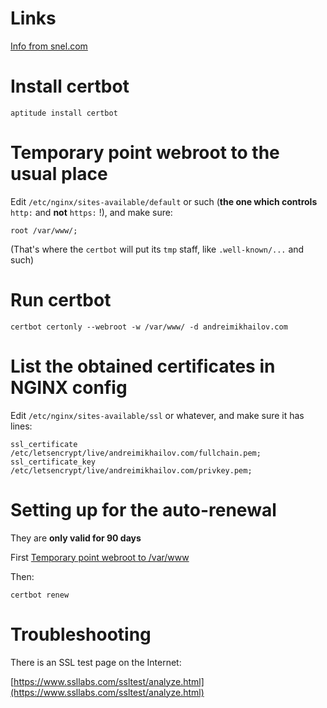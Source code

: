 Links
=====

[Info from snel.com](https://www.snel.com/support/install-lets-encrypt-ssl-on-debian-9-running-nginx-web-server/)


Install certbot
===============

    aptitude install certbot

Temporary point webroot to the usual place
==========================================

Edit `/etc/nginx/sites-available/default` or such
(__the one which controls__ `http:` and __not__ `https:` !), and make sure:

    root /var/www/;

(That's where the `certbot` will put its `tmp` staff, like `.well-known/...` and such)

Run certbot
===========

    certbot certonly --webroot -w /var/www/ -d andreimikhailov.com

List the obtained certificates in NGINX config
==============================================

Edit `/etc/nginx/sites-available/ssl` or whatever, and make sure it has lines:

    ssl_certificate /etc/letsencrypt/live/andreimikhailov.com/fullchain.pem;
    ssl_certificate_key  /etc/letsencrypt/live/andreimikhailov.com/privkey.pem;

Setting up for the auto-renewal
===============================

They are __only valid for 90 days__ 

First [Temporary point webroot to /var/www](#temporary-point-webroot-to-the-usual-place)

Then:

    certbot renew

Troubleshooting
===============

There is an SSL test page on the Internet:

[https://www.ssllabs.com/ssltest/analyze.html](https://www.ssllabs.com/ssltest/analyze.html)

